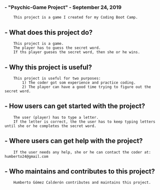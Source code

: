 ### - "Psychic-Game Project" - September 24, 2019

        This project is a game I created for my Coding Boot Camp.

## -    What does this project do?
        This project is a game. 
        The player has to guess the secret word.
        If ths player gueses the secret word, then she or he wins.

## -    Why this project is useful?
        This project is useful for two purposes:
            1) The coder got som experience and practice coding.
            2) The player can have a good time trying to figure out the secret word.

## -    How users can get started with the project?
        The user (player) has to type a letter.
        If the letter is correct, the the user has to keep typing letters until she or he completes the secret word.

## -    Where users can get help with the project?
        If the user needs any help, she or he can contact the coder at: humberto24@gmail.com

## -    Who maintains and contributes to this project?
        Humberto Gómez Calderón contributes and maintains this project.